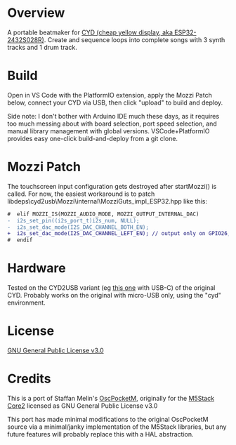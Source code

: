 # Overview
A portable beatmaker for [CYD (cheap yellow display, aka ESP32-2432S028R)](https://github.com/witnessmenow/ESP32-Cheap-Yellow-Display).
Create and sequence loops into complete songs with 3 synth tracks and 1 drum track.

# Build
Open in VS Code with the PlatformIO extension, apply the Mozzi Patch below, connect your CYD via USB, then click "upload" to build and deploy.

Side note: I don't bother with Arduino IDE much these days, as it requires too much messing about with board selection, port speed selection, and manual library management with global versions. VSCode+PlatformIO provides easy one-click build-and-deploy from a git clone.

# Mozzi Patch
The touchscreen input configuration gets destroyed after startMozzi() is called. For now, the easiest workaround is to patch libdeps\cyd2usb\Mozzi\internal\MozziGuts_impl_ESP32.hpp like this:
```diff
#  elif MOZZI_IS(MOZZI_AUDIO_MODE, MOZZI_OUTPUT_INTERNAL_DAC)
-  i2s_set_pin((i2s_port_t)i2s_num, NULL);
-  i2s_set_dac_mode(I2S_DAC_CHANNEL_BOTH_EN);
+  i2s_set_dac_mode(I2S_DAC_CHANNEL_LEFT_EN); // output only on GPIO26, since GPIO25 is used for touchscreen on CYD
#  endif
```

# Hardware
Tested on the CYD2USB variant (eg [this one](https://www.aliexpress.com/item/1005006470918908.html) with USB-C) of the original CYD.
Probably works on the original with micro-USB only, using the "cyd" environment.

# License
[GNU General Public License v3.0](https://www.gnu.org/licenses/gpl-3.0.html)

# Credits
This is a port of Staffan Melin's [OscPocketM](https://www.oscillator.se/opensource/),
originally for the [M5Stack Core2](https://docs.m5stack.com/en/core/core2) licensed as GNU General Public License v3.0

This port has made minimal modifications to the original OscPocketM source via a minimal/janky implementation of the M5Stack libraries, but any future features will probably replace this with a HAL abstraction.
